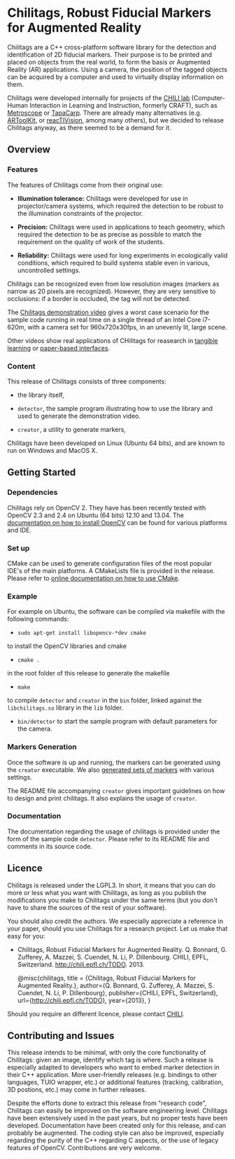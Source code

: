 Chilitags, Robust Fiducial Markers for Augmented Reality
========================================================

Chilitags are a C++ cross-platform software library for the detection and identification of 2D fiducial markers.
Their purpose is to be printed and placed on objects from the real world, to form the basis or Augmented Reality (AR) applications.
Using a camera, the position of the tagged objects can be acquired by a computer and used to virtually display information on them.

Chilitags were developed internally for projects of the [CHILI lab](http://chili.epfl.ch/) (Computer-Human Interaction in Learning and Instruction, formerly CRAFT), such as [Metroscope](http://craft.epfl.ch/lang/en/PaperTangibleInterface) or [TapaCarp](http://chili.epfl.ch/page-92256-en.html).
There are already many alternatives (e.g. [ARToolKit](http://www.hitl.washington.edu/artoolkit/), or [reacTIVision](http://reactivision.sourceforge.net/), among many others), but we decided to release Chilitags anyway, as there seemed to be a demand for it.



Overview
--------


### Features

The features of Chilitags come from their original use:

 * **Illumination tolerance:** Chilitags were developed for use in projector/camera systems, which required the detection to be robust to the illumination constraints of the projector.

 * **Precision:** Chilitags were used in applications to teach geometry, which required the detection to be as precise as possible to match the requirement on the quality of work of the students.

 * **Reliability:** Chilitags were used for long experiments in ecologically valid conditions, which required to build systems stable even in various, uncontrolled settings.

Chilitags can be recognized even from low resolution images (markers as narrow as 20 pixels are recognized).
However, they are very sensitive to occlusions: if a border is occluded, the tag will not be detected.

The [Chilitags demonstration video](http://youtu.be/WafWuJfEYbg) gives a worst case scenario for the sample code running in real time on a single thread of an Intel Core i7-620m, with a camera set for 960x720x30fps, in an unevenly lit, large scene.

Other videos show real applications of CHilitags for reasearch in [tangible learning](http://youtu.be/vnlLeCYxmCs) or [paper-based interfaces](http://youtu.be/F_gSwHZ2u1Y).


### Content

This release of Chilitags consists of three components:

 * the library itself,

 * `detector`, the sample program illustrating how to use the library and used to generate the demonstration video.

 * `creator`, a utility to generate markers,

Chilitags have been developed on Linux (Ubuntu 64 bits), and are known to run on Windows and MacOS X.



Getting Started
---------------


### Dependencies

Chilitags rely on OpenCV 2.
They have has been recently tested with OpenCV 2.3 and 2.4 on Ubuntu (64 bits) 12.10 and 13.04.
The [documentation on how to install OpenCV](http://docs.opencv.org/doc/tutorials/introduction/table_of_content_introduction/table_of_content_introduction.html) can be found for various platforms and IDE.


### Set up

CMake can be used to generate configuration files of the most popular IDE's of the main platforms.
A CMakeLists file is provided in the release.
Please refer to [online documentation on how to use CMake](http://www.cmake.org/cmake/help/runningcmake.html).


### Example

For example on Ubuntu, the software can be compiled via makefile with the following commands:

 * `sudo apt-get install libopencv-*dev cmake`

 to install the OpenCV libraries and cmake

 * `cmake .`

 in the root folder of this release to generate the makefile

 * `make`
 
 to compile `detector` and `creator` in the `bin` folder, linked against the `libchilitags.so` library in the `lib` folder.

 * `bin/detector` to start the sample program with default parameters for the camera.

### Markers Generation

Once the software is up and running, the markers can be generated using the `creator` executable.
We also [generated sets of markers](http://chili.epfl.ch/TODO) with various settings.

The README file accompanying `creator` gives important guidelines on how to design and print chilitags.
It also explains the usage of `creator`.

### Documentation

The documentation regarding the usage of chilitags is provided under the form of the sample code `detector`.
Please refer to its README file and comments in its source code.

Licence
-------

Chilitags is released under the LGPL3.
In short, it means that you can do more or less what you want with Chilitags, as long as you publish the modifications you make to Chilitags under the same terms (but you don't have to share the sources of the rest of your software).

You should also credit the authors.
We especially appreciate a reference in your paper, should you use Chilitags for a research project. 
Let us make that easy for you:

 * Chilitags, Robust Fiducial Markers for Augmented Reality. Q. Bonnard, G. Zufferey, A. Mazzei, S. Cuendet, N. Li, P. Dillenbourg. CHILI, EPFL, Switzerland. http://chili.epfl.ch/TODO. 2013.

    @misc{chilitags,
        title = {Chilitags, Robust Fiducial Markers for Augmented Reality.},
        author={Q. Bonnard, G. Zufferey, A. Mazzei, S. Cuendet, N. Li, P. Dillenbourg},
        publisher={CHILI, EPFL, Switzerland},
        url={http://chili.epfl.ch/TODO},
        year={2013},
    }

Should you require an different licence, please contact [CHILI](http://chili.epfl.ch).

Contributing and Issues
-----------------------
This release intends to be minimal, with only the core functionality of Chilitags: given an image, identify which tag is where.
Such a release is especially adapted to developers who want to embed marker detection in their C++ application.
More user-friendly releases (e.g. bindings to other languages, TUIO wrapper, etc.) or additional features (tracking, calibration, 3D postions, etc.) may come in further releases.

Despite the efforts done to extract this release from "research code", Chilitags can easily be improved on the software engineering level.
Chilitags have been extensively used in the past years, but no proper tests have been developed.
Documentation have been created only for this release, and can probably be augmented.
The coding style can also be improved, especially regarding the purity of the C++ regarding C aspects, or the use of legacy features of OpenCV.
Contributions are very welcome.
